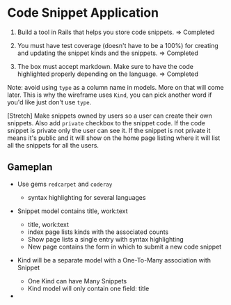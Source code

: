 # Code Snippet Application

1. Build a tool in Rails that helps you store code snippets. => Completed

2. You must have test coverage (doesn't have to be a 100%) for creating and updating the snippet kinds and the snippets. => Completed

3. The box must accept markdown. Make sure to have the code highlighted properly depending on the language. => Completed

Note: avoid using `type` as a column name in models. More on that will come later. This is why the wireframe uses `Kind`, you can pick another word if you'd like just don't use `type`.  

[Stretch] Make snippets owned by users so a user can create their own snippets. Also add `private` checkbox to the snippet code. If the code snippet is private only the user can see it. If the snippet is not private it means it's public and it will show on the home page listing where it will list all the snippets for all the users.

## Gameplan

- Use gems `redcarpet` and `coderay`
  - syntax highlighting for several languages

- Snippet model contains title, work:text
  - title, work:text
  - index page lists kinds with the associated counts
  - Show page lists a single entry with syntax highlighting
  - New page contains the form in which to submit a new code snippet

- Kind will be a separate model with a One-To-Many association with Snippet
  - One Kind can have Many Snippets
  - Kind model will only contain one field: title

- 
